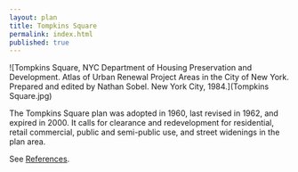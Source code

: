 ```yaml
---
layout: plan
title: Tompkins Square
permalink: index.html
published: true
---
```


<!---![Tompkins Square, NYC Department of Housing Preservation and Development. Community Development Progress Report: 1968. Prepared and edited by Nathan Sobel. New York City, 1968.](Tompkins Square 1968.png)-->
![Tompkins Square, NYC Department of Housing Preservation and Development. Atlas of Urban Renewal Project Areas in the City of New York. Prepared and edited by Nathan Sobel. New York City, 1984.](Tompkins Square.jpg)

The Tompkins Square plan was adopted in 1960, last revised in 1962, and expired in 2000. It calls for clearance and redevelopment for residential, retail commercial, public and semi-public use, and street widenings in the plan area.

See [References](http://www.urbanreviewer.org/#page=references.html).